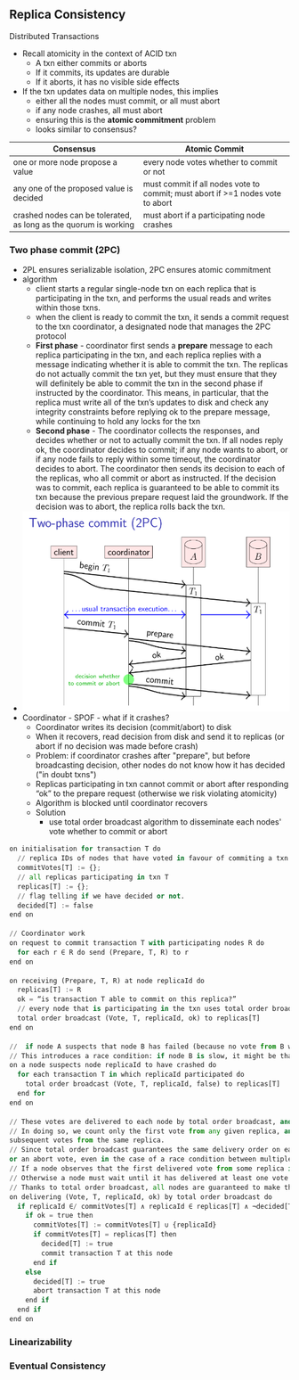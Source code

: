 ## Replica Consistency

Distributed Transactions
* Recall atomicity in the context of ACID txn
  * A txn either commits or aborts
  * If it commits, its updates are durable
  * If it aborts, it has no visible side effects
* If the txn updates data on multiple nodes, this implies
  * either all the nodes must commit, or all must abort
  * if any node crashes, all must abort
  * ensuring this is the **atomic commitment** problem
  * looks similar to consensus?

| Consensus                                | Atomic Commit                             |
| ---------                                | ----------------------------------------- |
| one or more node propose a value         | every node votes whether to commit or not |
| any one of the proposed value is decided | must commit if all nodes vote to commit; must abort if >=1 nodes vote to abort |
| crashed nodes can be tolerated, as long as the quorum is working | must abort if a participating node crashes |

### Two phase commit (2PC)
* 2PL ensures serializable isolation, 2PC ensures atomic commitment
* algorithm
  * client starts a regular single-node txn on each replica that is participating in the txn, and performs the usual reads and writes within those txns.
  * when the client is ready to commit the txn, it sends a commit request to the txn coordinator, a designated node that manages the 2PC protocol
  * **First phase** - coordinator first sends a **prepare** message to each replica participating in the txn, and each replica replies with a message indicating whether it is able to commit the txn. The replicas do not actually commit the txn yet, but they must ensure that they will definitely be able to commit the txn in the second phase if instructed by the coordinator. This means, in particular, that the replica must write all of the txn’s updates to disk and check any integrity constraints before replying ok to the prepare message, while continuing to hold any locks for the txn
  * **Second phase** - The coordinator collects the responses, and decides whether or not to actually commit the txn. If all nodes reply ok, the coordinator decides to commit; if any node wants to abort, or if any node fails to reply within some timeout, the coordinator decides to abort. The coordinator then sends its decision to each of the replicas, who all commit or abort as instructed. If the decision was to commit, each replica is guaranteed to be able to commit its txn because the previous prepare request laid the groundwork. If the decision was to abort, the replica rolls back the txn.
* ![Two phase commit](/metadata/two_phase_commit.png)
* Coordinator - SPOF - what if it crashes?
  * Coordinator writes its decision (commit/abort) to disk
  * When it recovers, read decision from disk and send it to replicas (or abort if no decision was made before crash)
  * Problem: if coordinator crashes after "prepare", but before broadcasting decision, other nodes do not know how it has decided ("in doubt txns")
  * Replicas participating in txn cannot commit or abort after responding “ok” to the prepare request (otherwise we risk violating atomicity)
  * Algorithm is blocked until coordinator recovers
  * Solution
    * use total order broadcast algorithm to disseminate each nodes' vote whether to commit or abort

```python
on initialisation for transaction T do
  // replica IDs of nodes that have voted in favour of commiting a txn T
  commitVotes[T] := {};
  // all replicas participating in txn T
  replicas[T] := {};
  // flag telling if we have decided or not.
  decided[T] := false
end on

// Coordinator work
on request to commit transaction T with participating nodes R do
  for each r ∈ R do send (Prepare, T, R) to r
end on

on receiving (Prepare, T, R) at node replicaId do
  replicas[T] := R
  ok = “is transaction T able to commit on this replica?”
  // every node that is participating in the txn uses total order broadcast to disseminate its vote on whether to commit or abort.
  total order broadcast (Vote, T, replicaId, ok) to replicas[T]
end on

//  if node A suspects that node B has failed (because no vote from B was received within some timeout), then A may try to vote to abort on behalf of B.
// This introduces a race condition: if node B is slow, it might be that node B broadcasts its own vote to commit around the same time that node A suspects B to have failed and votes on B’s behalf.
on a node suspects node replicaId to have crashed do
  for each transaction T in which replicaId participated do
    total order broadcast (Vote, T, replicaId, false) to replicas[T]
  end for
end on

// These votes are delivered to each node by total order broadcast, and each recipient independently counts the votes.
// In doing so, we count only the first vote from any given replica, and ignore any
subsequent votes from the same replica.
// Since total order broadcast guarantees the same delivery order on each node, all nodes will agree on whether the first delivered vote from a given replica was a commit vote
or an abort vote, even in the case of a race condition between multiple nodes broadcasting contradictory votes for the same replica
// If a node observes that the first delivered vote from some replica is a vote to abort, then the transaction can immediately be aborted.
// Otherwise a node must wait until it has delivered at least one vote from each replica. // Once these votes have been delivered, and none of the replicas vote to abort in their first delivered message, then the transaction can be committed.
// Thanks to total order broadcast, all nodes are guaranteed to make the same decision on whether to abort or to commit, which preserves atomicity
on delivering (Vote, T, replicaId, ok) by total order broadcast do
  if replicaId ∈/ commitVotes[T] ∧ replicaId ∈ replicas[T] ∧ ¬decided[T] then
    if ok = true then
      commitVotes[T] := commitVotes[T] ∪ {replicaId}
      if commitVotes[T] = replicas[T] then
        decided[T] := true
        commit transaction T at this node
      end if
    else
      decided[T] := true
      abort transaction T at this node
    end if
  end if
end on
```
### Linearizability

### Eventual Consistency
